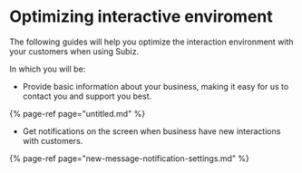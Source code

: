 # Optimizing interactive enviroment

The following guides will help you optimize the interaction environment with your customers when using Subiz.

In which you will be:

* Provide basic information about your business, making it easy for us to contact you and support you best.

{% page-ref page="untitled.md" %}

* Get notifications on the screen when business have new interactions with customers.

{% page-ref page="new-message-notification-settings.md" %}



